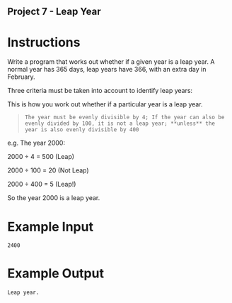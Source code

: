 ## Project 7 - Leap Year


# Instructions

Write a program that works out whether if a given year is a leap year. A normal year has 365 days, leap years have 366, with an extra day in February. 

Three criteria must be taken into account to identify leap years:

This is how you work out whether if a particular year is a leap year. 

> `The year must be evenly divisible by 4;
> If the year can also be evenly divided by 100, it is not a leap year;
>  **unless** the year is also evenly divisible by 400`

e.g. The year 2000:

2000 ÷ 4 = 500 (Leap)

2000 ÷ 100 = 20 (Not Leap)

2000 ÷ 400 = 5 (Leap!)

So the year 2000 is a leap year.


# Example Input 

```
2400
```

# Example Output 

```
Leap year.
```


